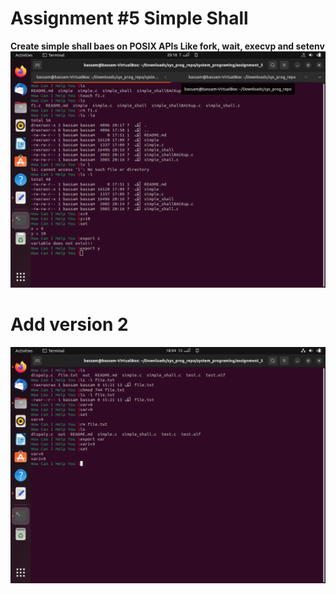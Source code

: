 # Assignment #5 Simple Shall
**Create simple shall baes on POSIX APIs Like fork, wait, execvp and setenv**
![](https://github.com/bassamkhamis/system_programing/blob/main/assignment_5/assingment5.png)

# Add version 2
![](https://github.com/bassamkhamis/system_programing/blob/main/assignment_5/ass5.png)
